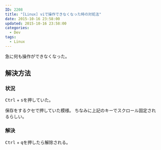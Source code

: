 ```yaml
---
ID: 2208
title: "[Linux] viで操作できなくなった時の対処法"
date: 2015-10-16 23:58:00
updated: 2015-10-16 23:58:00
categories:
  - Dev
tags:
  - Linux
---
```


急に何も操作ができなくなった。

<!--more-->
<h2>解決方法</h2>
<h3>状況</h3>
<kbd>Ctrl</kbd> + <kbd>s</kbd>を押していた。

保存をするクセで押していた模様。
ちなみに上記のキーでスクロール固定されるらしい。

<h3>解決</h3>
<kbd>Ctrl</kbd> + <kbd>q</kbd>を押したら解除される。
